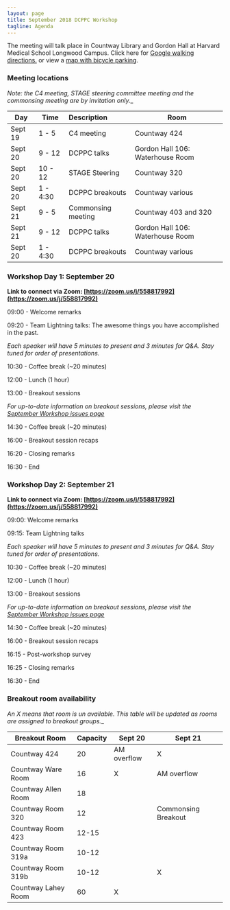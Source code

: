 ```yaml
---
layout: page
title: September 2018 DCPPC Workshop 
tagline: Agenda
---
```


The meeting will talk place in Countway Library and Gordon Hall at Harvard Medical School Longwood Campus. Click here for [Google walking directions.](https://www.google.com/maps/dir/Gordon+Hall,+Shattuck+Street,+Boston,+MA/Countway+Library+of+Medicine,+10+Shattuck+St+%233,+Boston,+MA+02115/@42.3352828,-71.1085149,16z/data=!4m14!4m13!1m5!1m1!1s0x89e3798ebbab6f27:0xcfd5113ca9f2d0d!2m2!1d-71.104215!2d42.3356451!1m5!1m1!1s0x89e3798eb633f88d:0xc932ca88d645da0b!2m2!1d-71.1036369!2d42.3351663!3e2) or view a [map with bicycle parking](https://github.com/dcppc/2018-september-workshop/issues/14).

### Meeting locations 

_Note: the C4 meeting, STAGE steering committee meeting and the commonsing meeting are by invitation only.__ 

Day | Time | Description | Room 
--- | --- |:--- | --- 
Sept 19 | 1 - 5 | C4 meeting  | Countway 424
Sept 20 | 9 - 12 | DCPPC talks | Gordon Hall 106: Waterhouse Room 
Sept 20 | 10 - 12 | STAGE Steering | Countway 320
Sept 20 | 1 - 4:30 | DCPPC breakouts |  Countway various
Sept 21 | 9 - 5 | Commonsing meeting | Countway 403 and 320 
Sept 21 | 9 - 12 | DCPPC talks | Gordon Hall 106: Waterhouse Room 
Sept 20 | 1 - 4:30 | DCPPC breakouts |  Countway various


### Workshop Day 1: September 20

**Link to connect via Zoom: [https://zoom.us/j/558817992](https://zoom.us/j/558817992)**

09:00 - Welcome remarks 
 
09:20 - Team Lightning talks: The awesome things you have accomplished in the past.
  
_Each speaker will have 5 minutes to present and 3 minutes for Q&A.
Stay tuned for order of presentations._

10:30 - Coffee break (~20 minutes)
 
12:00 -  Lunch (1 hour)         

13:00 -  Breakout sessions

_For up-to-date information on breakout sessions, please visit the [September Workshop issues page](https://github.com/dcppc/2018-september-workshop/issues)_

14:30 - Coffee break (~20 minutes)

16:00 - Breakout session recaps
 
16:20 - Closing remarks

16:30 - End


### Workshop Day 2: September 21

**Link to connect via Zoom: [https://zoom.us/j/558817992](https://zoom.us/j/558817992)**

09:00: Welcome remarks
 
09:15: Team Lightning talks

_Each speaker will have 5 minutes to present and 3 minutes for Q&A.
Stay tuned for order of presentations._

10:30 - Coffee break (~20 minutes)
 
12:00 -  Lunch (1 hour)         

13:00 -  Breakout sessions

_For up-to-date information on breakout sessions, please visit the [September Workshop issues page](https://github.com/dcppc/2018-september-workshop/issues)_

14:30 - Coffee break (~20 minutes)

16:00 - Breakout session recaps

16:15 - Post-workshop survey
 
16:25 - Closing remarks

16:30 - End

### Breakout room availability
_An X means that room is un available. This table will be updated as rooms are assigned to breakout groups.__

Breakout Room | Capacity | Sept 20 | Sept 21
--- | --- | --- | --- 
Countway 424 | 20 | AM overflow | X
Countway Ware Room | 16 | X | AM overflow 
Countway Allen Room | 18 | | 
Countway Room 320| 12 | | Commonsing Breakout
Countway Room 423 | 12-15 | | 
Countway Room 319a | 10-12 | | 
Countway Room 319b | 10-12 | | X
Countway Lahey Room | 60 | X |  


 
